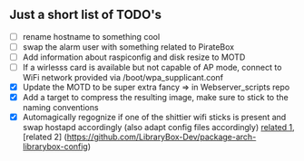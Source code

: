 ## Just a short list of TODO's
* [ ] rename hostname to something cool
* [ ] swap the alarm user with something related to PirateBox
* [ ] Add information about raspiconfig and disk resize to MOTD
* [ ] If a wirlesss card is available but not capable of AP mode, connect to WiFi network provided via /boot/wpa_supplicant.conf
* [x] Update the MOTD to be super extra fancy => in Webserver_scripts repo
* [x] Add a target to compress the resulting image, make sure to stick to the naming conventions
* [x] Automagically regognize if one of the shittier wifi sticks is present and swap hostapd accordingly (also adapt config files accordingly) [related 1](https://bitbucket.org/locative/invisibleislands-devices/src/4d7555e4bf5652a7840805dca9a4e40e1a06c752/raspberrypi-setup.py?fileviewer=file-view-default), [related 2] (https://github.com/LibraryBox-Dev/package-arch-librarybox-config)
